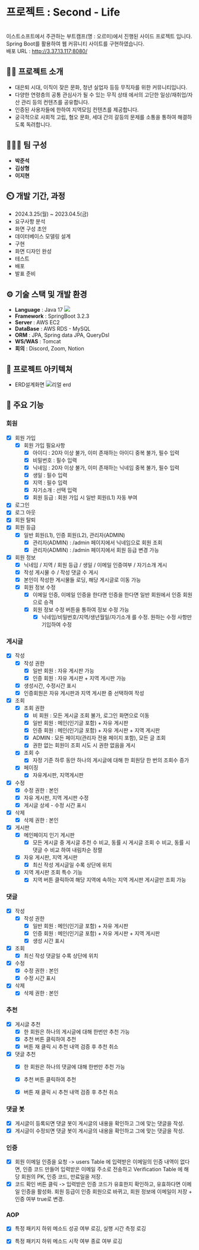 # 프로젝트 : Second - Life
<br/>이스트소프트에서 주관하는 부트캠프(명 : 오르미)에서 진행된 사이드 프로젝트 입니다.
<br/>Spring Boot를 활용하여 웹 커뮤니티 사이트를 구현하였습니다.
<br/>배포 URL : http://3.37.13.117:8080/


## 👨‍🏫 프로젝트 소개
- 대은퇴 시대, 이직이 잦은 문화, 청년 실업자 등등 무직자를 위한 커뮤니티입니다.
- 다양한 연령층의 공통 관심사가 될 수 있는 무직 상태 에서의 고단한 일상/재취업/자산 관리 등의 컨텐츠를 공유합니다.
- 인증된 사용자들에 한하여 지역모임 컨텐츠를 제공합니다.
- 궁극적으로 사회적 고립, 혐오 문화, 세대 간의 갈등의 문제를 소통을 통하여 해결하도록 독려합니다.

## 🧑‍🤝‍🧑 팀 구성
- **박준석**
- **김상형**
- **이지현**

## ⏲️ 개발 기간, 과정
- 2024.3.25(월) ~ 2023.04.5(금)
- 요구사항 분석
- 화면 구성 초안
- 데이터베이스 모델링 설계
- 구현
- 화면 디자인 완성
- 테스트
- 배포
- 발표 준비 

## ⚙️ 기술 스택 및 개발 환경
- **Language** : Java 17 <img src="https://img.shields.io/badge/java17-007396?style=for-the-badge&logo=java&logoColor=white">
- **Framework** : SpringBoot 3.2.3
- **Server** : AWS EC2
- **DataBase** : AWS RDS - MySQL
- **ORM** : JPA, Spring data JPA, QueryDsl
- **WS/WAS** : Tomcat
- **회의** : Discord, Zoom, Notion


## 📝 프로젝트 아키텍쳐
- ERD설계화면
![리얼 erd](https://github.com/aammddkkzxc/second-life/assets/105401500/ec1c63c8-e00d-4b90-986c-2095e40832d0)


## 📌 주요 기능
### 회원
  - [x] 회원 가입
    - [x] 회원 가입 필요사항
      - [x] 아이디 : 20자 이상 불가, 이미 존재하는 아이디 중복 불가, 필수 입력
      - [x] 비밀번호 : 필수 입력
      - [x] 닉네임 : 20자 이상 불가, 이미 존재하는 닉네임 중복 불가, 필수 입력
      - [x] 생일 : 필수 입력
      - [x] 지역 : 필수 입력
      - [x] 자기소개 : 선택 입력
      - [x] 회원 등급 : 회원 가입 시 일반 회원(L1) 자동 부여
  - [x] 로그인
  - [x] 로그 아웃
  - [x] 회원 탈퇴
  - [x] 회원 등급 
    - [x] 일반 회원(L1), 인증 회원(L2), 관리자(ADMIN)
      - [x] 관리자(ADMIN) : /admin 페이지에서 닉네임으로 회원 조회
      - [x] 관리자(ADMIN) : /admin 페이지에서 회원 등급 변경 가능
  - [x] 회원 정보
    - [x] 닉네임 / 지역 / 회원 등급 / 생일 / 이메일 인증여부 / 자기소개 게시
    - [x] 작성 게시물 수 / 작성 댓글 수 게시
    - [x] 본인이 작성한 게시물들 로딩, 해당 게시글로 이동 가능
    - [x] 회원 정보 수정
      - [x] 이메일 인증, 이메일 인증을 한다면 인증을 한다면 일반 회원에서 인증 회원으로 승격
      - [x] 회원 정보 수정 버튼을 통하여 정보 수정 가능
        - [x] 닉네임/비밀번호/지역/생년월일/자기소개 를 수정. 원하는 수정 사항만 기입하여 수정
### 게시글
  - [x] 작성
    - [x] 작성 권한
      - [x] 일반 회원 : 자유 게시판 가능
      - [x] 인증 회원 : 자유 게시판 + 지역 게시판 가능
    - [x] 생성시간, 수정시간 표시
    - [x] 인증회원은 자유 게시판과 지역 게시판 중 선택하여 작성
  - [x] 조회
    - [x] 조회 권한
      - [x] 비 회원 : 모든 게시글 조회 불가, 로그인 화면으로 이동
      - [x] 일반 회원 : 메인(인기글 포함) + 자유 게시판
      - [x] 인증 회원 : 메인(인기글 포함) + 자유 게시판 + 지역 게시판
      - [x] ADMIN : 모든 페이지(관리자 전용 페이지 포함), 모든 글 조회
      - [x] 권한 없는 회원이 조회 시도 시 권한 없음을 게시
    - [x] 조회 수
      - [x] 자정 기준 하루 동안 하나의 게시글에 대해 한 회원당 한 번의 조회수 증가
    - [x] 페이징
      - [x] 자유게시판, 지역게시판
  - [x] 수정
    - [x] 수정 권한 : 본인
    - [x] 자유 게시판, 지역 게시판 수정
    - [x] 게시글 상세 - 수정 시간 표시
  - [x] 삭제
    - [x] 삭제 권한 : 본인
  - [x] 게시판
    - [x] 메인페이지 인기 게시판
      - [x] 모든 게시글 중 게시글 추천 수 비교, 동률 시 게시글 조회 수 비교, 동률 시 댓글 수 비교 하여 내림차순 정렬
    - [x] 자유 게시판, 지역 게시판
      - [x] 최신 작성 게시글일 수록 상단에 위치
    - [x] 지역 게시판 조회 특수 기능
      - [x] 지역 버튼 클릭하여 해당 지역에 속하는 지역 게시판 게시글만 조회 가능
### 댓글
  - [x] 작성
    - [x] 작성 권한
      - [x] 일반 회원 : 메인(인기글 포함) + 자유 게시판
      - [x] 인증 회원 : 메인(인기글 포함) + 자유 게시판 + 지역 게시판
      - [x] 생성 시간 표시
  - [x] 조회
    - [x] 최신 작성 댓글일 수록 상단에 위치
  - [x] 수정
    - [x] 수정 권한 : 본인
    - [x] 수정 시간 표시
  - [x] 삭제
    - [x] 삭제 권한 : 본인
### 추천
  - [x] 게시글 추천
    - [x] 한 회원은 하나의 게시글에 대해 한번만 추천 가능
    - [x] 추천 버튼 클릭하여 추천
    - [x] 버튼 재 클릭 시 추천 내역 검증 후 추천 취소
  - [x] 댓글 추천
    - [x] 한 회원은 하나의 댓글에 대해 한번만 추천 가능 
    - [x] 추천 버튼 클릭하여 추천
    - [x] 버튼 재 클릭 시 추천 내역 검증 후 추천 취소
       

### 댓글 봇
  - [x] 게시글이 등록되면 댓글 봇이 게시글의 내용을 확인하고 그에 맞는 댓글을 작성.
  - [x] 게시글이 수정되면 댓글 봇이 게시글의 내용을 확인하고 그에 맞는 댓글을 작성.

### 인증
  - [x] 회원 이메일 인증을 요청 ->
        users Table 에 입력받은 이메일의 인증 내역이 없다면,
        인증 코드 만들어 입력받은 이메일 주소로 전송하고
        Verification Table 에 해당 회원의 PK, 인증 코드, 만료일을 저장.
  - [x] 코드 확인 버튼 클릭 ->
        입력받은 인증 코드가 유효한지 확인하고, 유효하다면 이메일 인증을 활성화.
        회원 등급이 인증 회원으로 바뀌고, 회원 정보에 이메일이 저장 + 인증 여부 true로 변경.

### AOP
  - [x] 특정 패키지 하위 메소드 성공 여부 로깅, 실행 시간 측정 로깅
  - [x] 특정 패키지 하위 메소드 시작 여부 종료 여부 로깅


        

        
       


